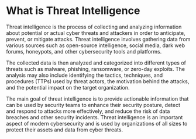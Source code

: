 # What is Threat Intelligence #

Threat intelligence is the process of collecting and analyzing information about potential or actual cyber threats and attackers in order to anticipate, prevent, or mitigate attacks. Threat intelligence involves gathering data from various sources such as open-source intelligence, social media, dark web forums, honeypots, and other cybersecurity tools and platforms.

The collected data is then analyzed and categorized into different types of threats such as malware, phishing, ransomware, or zero-day exploits. The analysis may also include identifying the tactics, techniques, and procedures (TTPs) used by threat actors, the motivation behind the attacks, and the potential impact on the target organization.

The main goal of threat intelligence is to provide actionable information that can be used by security teams to enhance their security posture, detect and respond to attacks more effectively, and reduce the risk of data breaches and other security incidents. Threat intelligence is an important aspect of modern cybersecurity and is used by organizations of all sizes to protect their assets and data from cyber threats.
